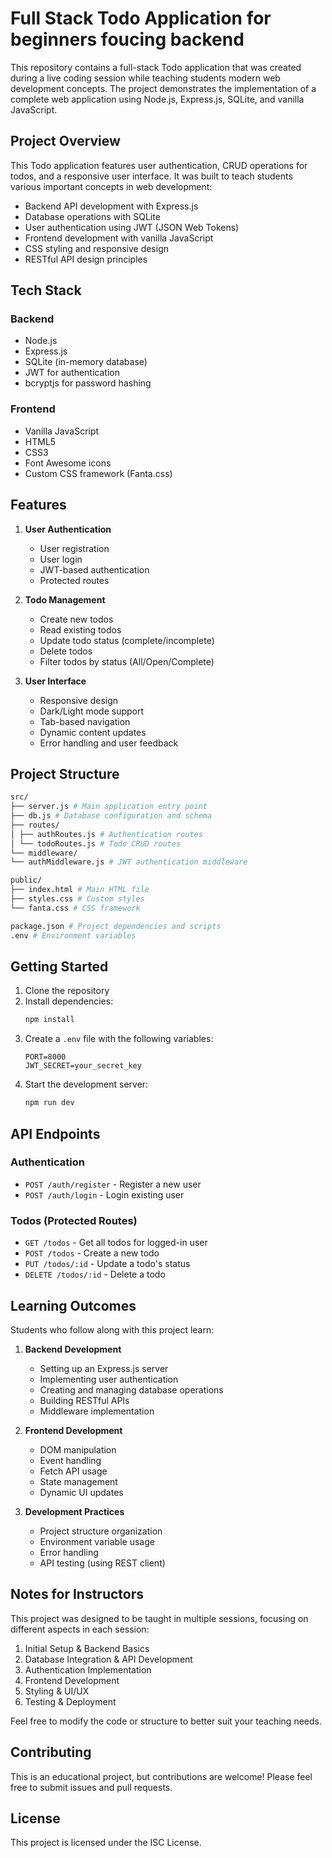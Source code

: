 # Full Stack Todo Application for beginners foucing backend

This repository contains a full-stack Todo application that was created during a live coding session while teaching students modern web development concepts. The project demonstrates the implementation of a complete web application using Node.js, Express.js, SQLite, and vanilla JavaScript.

## Project Overview

This Todo application features user authentication, CRUD operations for todos, and a responsive user interface. It was built to teach students various important concepts in web development:

- Backend API development with Express.js
- Database operations with SQLite
- User authentication using JWT (JSON Web Tokens)
- Frontend development with vanilla JavaScript
- CSS styling and responsive design
- RESTful API design principles

## Tech Stack

### Backend

- Node.js
- Express.js
- SQLite (in-memory database)
- JWT for authentication
- bcryptjs for password hashing

### Frontend

- Vanilla JavaScript
- HTML5
- CSS3
- Font Awesome icons
- Custom CSS framework (Fanta.css)

## Features

1. **User Authentication**

   - User registration
   - User login
   - JWT-based authentication
   - Protected routes

2. **Todo Management**

   - Create new todos
   - Read existing todos
   - Update todo status (complete/incomplete)
   - Delete todos
   - Filter todos by status (All/Open/Complete)

3. **User Interface**
   - Responsive design
   - Dark/Light mode support
   - Tab-based navigation
   - Dynamic content updates
   - Error handling and user feedback

## Project Structure

```bash
src/
├── server.js # Main application entry point
├── db.js # Database configuration and schema
├── routes/
│ ├── authRoutes.js # Authentication routes
│ └── todoRoutes.js # Todo CRUD routes
└── middleware/
└── authMiddleware.js # JWT authentication middleware

public/
├── index.html # Main HTML file
├── styles.css # Custom styles
└── fanta.css # CSS framework

package.json # Project dependencies and scripts
.env # Environment variables
```

## Getting Started

1. Clone the repository
2. Install dependencies:
   ```bash
   npm install
   ```
3. Create a `.env` file with the following variables:
   ```
   PORT=8000
   JWT_SECRET=your_secret_key
   ```
4. Start the development server:
   ```bash
   npm run dev
   ```

## API Endpoints

### Authentication

- `POST /auth/register` - Register a new user
- `POST /auth/login` - Login existing user

### Todos (Protected Routes)

- `GET /todos` - Get all todos for logged-in user
- `POST /todos` - Create a new todo
- `PUT /todos/:id` - Update a todo's status
- `DELETE /todos/:id` - Delete a todo

## Learning Outcomes

Students who follow along with this project learn:

1. **Backend Development**

   - Setting up an Express.js server
   - Implementing user authentication
   - Creating and managing database operations
   - Building RESTful APIs
   - Middleware implementation

2. **Frontend Development**

   - DOM manipulation
   - Event handling
   - Fetch API usage
   - State management
   - Dynamic UI updates

3. **Development Practices**
   - Project structure organization
   - Environment variable usage
   - Error handling
   - API testing (using REST client)

## Notes for Instructors

This project was designed to be taught in multiple sessions, focusing on different aspects in each session:

1. Initial Setup & Backend Basics
2. Database Integration & API Development
3. Authentication Implementation
4. Frontend Development
5. Styling & UI/UX
6. Testing & Deployment

Feel free to modify the code or structure to better suit your teaching needs.

## Contributing

This is an educational project, but contributions are welcome! Please feel free to submit issues and pull requests.

## License

This project is licensed under the ISC License.
